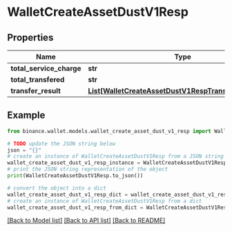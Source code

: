 # WalletCreateAssetDustV1Resp


## Properties

Name | Type | Description | Notes
------------ | ------------- | ------------- | -------------
**total_service_charge** | **str** |  | [optional] 
**total_transfered** | **str** |  | [optional] 
**transfer_result** | [**List[WalletCreateAssetDustV1RespTransferResultInner]**](WalletCreateAssetDustV1RespTransferResultInner.md) |  | [optional] 

## Example

```python
from binance.wallet.models.wallet_create_asset_dust_v1_resp import WalletCreateAssetDustV1Resp

# TODO update the JSON string below
json = "{}"
# create an instance of WalletCreateAssetDustV1Resp from a JSON string
wallet_create_asset_dust_v1_resp_instance = WalletCreateAssetDustV1Resp.from_json(json)
# print the JSON string representation of the object
print(WalletCreateAssetDustV1Resp.to_json())

# convert the object into a dict
wallet_create_asset_dust_v1_resp_dict = wallet_create_asset_dust_v1_resp_instance.to_dict()
# create an instance of WalletCreateAssetDustV1Resp from a dict
wallet_create_asset_dust_v1_resp_from_dict = WalletCreateAssetDustV1Resp.from_dict(wallet_create_asset_dust_v1_resp_dict)
```
[[Back to Model list]](../README.md#documentation-for-models) [[Back to API list]](../README.md#documentation-for-api-endpoints) [[Back to README]](../README.md)


